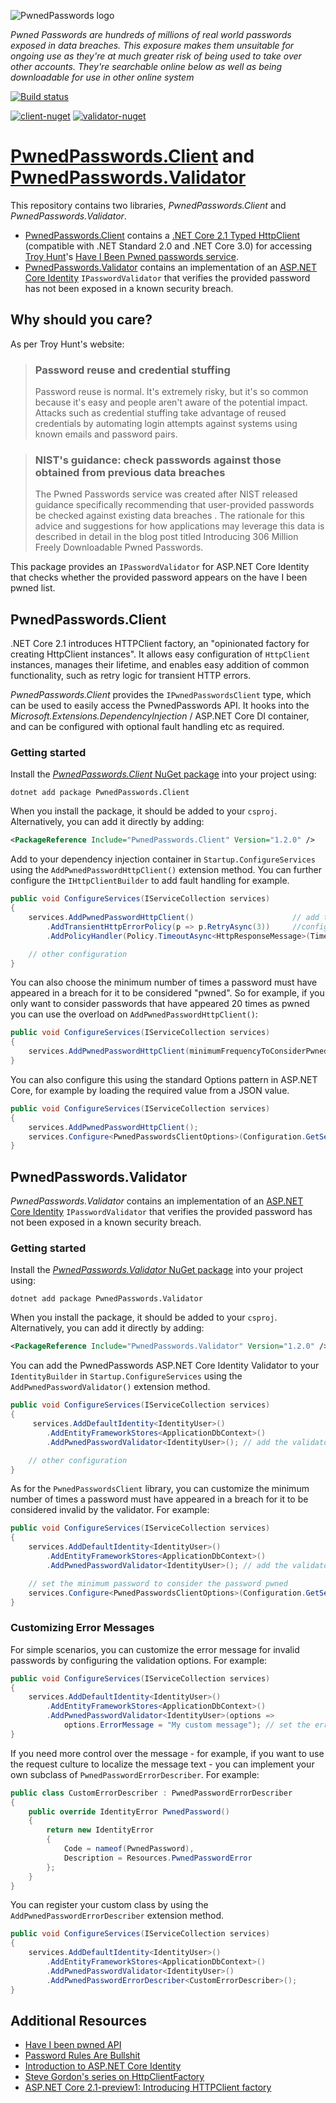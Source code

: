 ![PwnedPasswords logo](https://raw.githubusercontent.com/andrewlock/PwnedPasswords/master/logo.png)

*Pwned Passwords are hundreds of millions of real world passwords exposed in data breaches. This exposure makes them unsuitable for ongoing use as they're at much greater risk of being used to take over other accounts. They're searchable online below as well as being downloadable for use in other online system*

[![Build status](https://ci.appveyor.com/api/projects/status/xramjpbrgj36fwmr?svg=true)](https://ci.appveyor.com/project/andrewlock/PwnedPasswords)

[![client-nuget][client-nuget-badge]][client-nuget] [![validator-nuget][validator-nuget-badge]][validator-nuget]

[client-nuget]: https://www.nuget.org/packages/PwnedPasswords.Client/
[client-nuget-badge]: https://img.shields.io/nuget/v/PwnedPasswords.Client.svg?style=flat-square&label=PwnedPasswords.Client

[validator-nuget]: https://www.nuget.org/packages/PwnedPasswords.Validator/
[validator-nuget-badge]: https://img.shields.io/nuget/v/PwnedPasswords.Validator.svg?style=flat-square&label=PwnedPasswords.Validator


# [PwnedPasswords.Client](#PwnedPasswordsClient) and [PwnedPasswords.Validator](#PwnedPasswordsValidator)

This repository contains two libraries, _PwnedPasswords.Client_ and _PwnedPasswords.Validator_. 

* [PwnedPasswords.Client](#PwnedPasswordsClient) contains a [.NET Core 2.1 Typed HttpClient](https://blogs.msdn.microsoft.com/webdev/2018/02/28/asp-net-core-2-1-preview1-introducing-httpclient-factory/) (compatible with .NET Standard 2.0 and .NET Core 3.0) for accessing [Troy Hunt](https://twitter.com/troyhunt)'s [Have I Been Pwned passwords service](https://haveibeenpwned.com/Passwords).
* [PwnedPasswords.Validator](#PwnedPasswordsValidator) contains an implementation of an [ASP.NET Core Identity](https://docs.microsoft.com/en-us/aspnet/core/security/authentication/identity) `IPasswordValidator` that verifies the provided password has not been exposed in a known security breach.

## Why should you care?

As per Troy Hunt's website:

>### Password reuse and credential stuffing
>Password reuse is normal. It's extremely risky, but it's so common because it's easy and people aren't aware of the potential impact. Attacks such as credential stuffing take advantage of reused credentials by automating login attempts against systems using known emails and password pairs.

> ### NIST's guidance: check passwords against those obtained from previous data breaches
> The Pwned Passwords service was created after NIST released guidance specifically recommending that user-provided passwords be checked against existing data breaches . The rationale for this advice and suggestions for how applications may leverage this data is described in detail in the blog post titled Introducing 306 Million Freely Downloadable Pwned Passwords.

This package provides an `IPasswordValidator` for ASP.NET Core Identity that checks whether the provided password appears on the have I been pwned list. 



## PwnedPasswords.Client

.NET Core 2.1 introduces HTTPClient factory, an "opinionated factory for creating HttpClient instances". It allows easy configuration of `HttpClient` instances, manages their lifetime, and enables easy addition of common functionality, such as retry logic for transient HTTP errors.

_PwnedPasswords.Client_ provides the `IPwnedPasswordsClient` type, which can be used to easily access the PwnedPasswords API. It hooks into the _Microsoft.Extensions.DependencyInjection_ / ASP.NET Core DI container, and can be configured with optional fault handling etc as required.

### Getting started

Install the [_PwnedPasswords.Client_ NuGet package](https://www.nuget.org/packages/_PwnedPasswords.Client) into your project using:

```
dotnet add package PwnedPasswords.Client
```

When you install the package, it should be added to your `csproj`. Alternatively, you can add it directly by adding:

```xml
<PackageReference Include="PwnedPasswords.Client" Version="1.2.0" />
```


Add to your dependency injection container in `Startup.ConfigureServices` using the `AddPwnedPasswordHttpClient()` extension method. You can further configure the `IHttpClientBuilder` to add fault handling for example.

```csharp
public void ConfigureServices(IServiceCollection services)
{
    services.AddPwnedPasswordHttpClient()                      // add the client to the container
        .AddTransientHttpErrorPolicy(p => p.RetryAsync(3))     //configure the HttpClient used by the IPwnedPasswordsClient
        .AddPolicyHandler(Policy.TimeoutAsync<HttpResponseMessage>(TimeSpan.FromSeconds(2)));

    // other configuration
}
```

You can also choose the minimum number of times a password must have appeared in a breach for it to be considered "pwned". So for example, if you only want to consider passwords that have appeared 20 times as pwned you can use the overload on `AddPwnedPasswordHttpClient()`:


```csharp
public void ConfigureServices(IServiceCollection services)
{
    services.AddPwnedPasswordHttpClient(minimumFrequencyToConsiderPwned: 20);
}
```

You can also configure this using the standard Options pattern in ASP.NET Core, for example by loading the required value from a JSON value.

```csharp
public void ConfigureServices(IServiceCollection services)
{
    services.AddPwnedPasswordHttpClient();
    services.Configure<PwnedPasswordsClientOptions>(Configuration.GetSection("PwnedPasswords"));
}
```

## PwnedPasswords.Validator

_PwnedPasswords.Validator_ contains an implementation of an [ASP.NET Core Identity](https://docs.microsoft.com/en-us/aspnet/core/security/authentication/identity) `IPasswordValidator` that verifies the provided password has not been exposed in a known security breach.


### Getting started

Install the [_PwnedPasswords.Validator_ NuGet package](https://www.nuget.org/packages/_PwnedPasswords.Validator_) into your project using:

```
dotnet add package PwnedPasswords.Validator
```

When you install the package, it should be added to your `csproj`. Alternatively, you can add it directly by adding:

```xml
<PackageReference Include="PwnedPasswords.Validator" Version="1.2.0" />
```

You can add the PwnedPasswords ASP.NET Core Identity Validator to your `IdentityBuilder` in `Startup.ConfigureServices` using the `AddPwnedPasswordValidator()` extension method. 

```csharp
public void ConfigureServices(IServiceCollection services)
{
     services.AddDefaultIdentity<IdentityUser>()
        .AddEntityFrameworkStores<ApplicationDbContext>()
        .AddPwnedPasswordValidator<IdentityUser>(); // add the validator

    // other configuration
}
```

As for the `PwnedPasswordsClient` library, you can customize the minimum number of times a password must have appeared in a breach for it to be considered invalid by the validator. For example:

```csharp
public void ConfigureServices(IServiceCollection services)
{
    services.AddDefaultIdentity<IdentityUser>()
        .AddEntityFrameworkStores<ApplicationDbContext>()
        .AddPwnedPasswordValidator<IdentityUser>(); // add the validator

    // set the minimum password to consider the password pwned
    services.Configure<PwnedPasswordsClientOptions>(Configuration.GetSection("PwnedPasswords"));
}
```

### Customizing Error Messages

For simple scenarios, you can customize the error message for invalid passwords by configuring the validation options. For example:

```csharp
public void ConfigureServices(IServiceCollection services)
{
    services.AddDefaultIdentity<IdentityUser>()
        .AddEntityFrameworkStores<ApplicationDbContext>()
        .AddPwnedPasswordValidator<IdentityUser>(options => 
            options.ErrorMessage = "My custom message"); // set the error message
}
```

If you need more control over the message - for example, if you want to use the request culture to localize the message text - you can implement your own subclass of `PwnedPasswordErrorDescriber`. For example:

```csharp
public class CustomErrorDescriber : PwnedPasswordErrorDescriber
{
    public override IdentityError PwnedPassword()
    {
        return new IdentityError
        {
            Code = nameof(PwnedPassword),
            Description = Resources.PwnedPasswordError
        };
    }
}

```

You can register your custom class by using the `AddPwnedPasswordErrorDescriber` extension method.


```csharp
public void ConfigureServices(IServiceCollection services)
{
    services.AddDefaultIdentity<IdentityUser>()
        .AddEntityFrameworkStores<ApplicationDbContext>()
        .AddPwnedPasswordValidator<IdentityUser>()
        .AddPwnedPasswordErrorDescriber<CustomErrorDescriber>();
}
```


## Additional Resources
* [Have I been pwned API](https://haveibeenpwned.com/Passwords)
* [Password Rules Are Bullshit](https://blog.codinghorror.com/password-rules-are-bullshit/)
* [Introduction to ASP.NET Core Identity](https://docs.microsoft.com/en-us/aspnet/core/security/authentication/identity)
* [Steve Gordon's series on HttpClientFactory](https://www.stevejgordon.co.uk/introduction-to-httpclientfactory-aspnetcore)
* [ASP.NET Core 2.1-preview1: Introducing HTTPClient factory](https://blogs.msdn.microsoft.com/webdev/2018/02/28/asp-net-core-2-1-preview1-introducing-httpclient-factory/)
